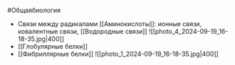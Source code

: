 #Общаябиология 
- Связи между радикалами [[Аминокислоты]]: ионные связи, ковалентные связи, [[Водородные связи]]
![[photo_4_2024-09-19_16-18-35.jpg|400]] 
- [[Глобулярные белки]]
- [[Фибриллярные белки]]
![[photo_1_2024-09-19_16-18-35.jpg|400]]